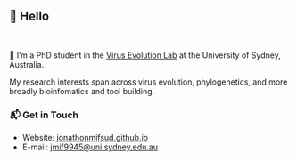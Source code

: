 ## 👋 Hello 

<br/>

🦠 I’m a PhD student in the [Virus Evolution Lab](https://www.sydney.edu.au/medicine-health/about/our-people/academic-staff/edward.holmes.html) at the University of Sydney, Australia.

My research interests span across virus evolution, phylogenetics, and more broadly bioinfomatics and tool building.

### 📬 Get in Touch

- Website: [jonathonmifsud.github.io](https://jonathonmifsud.github.io)
- E-mail: [jmif9945@uni.sydney.edu.au](jmif9945@uni.sydney.edu.au)
